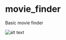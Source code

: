 # movie_finder
Basic movie finder

![alt text](https://github.com/mjm-code/movie_finder/res/template.jpeg)